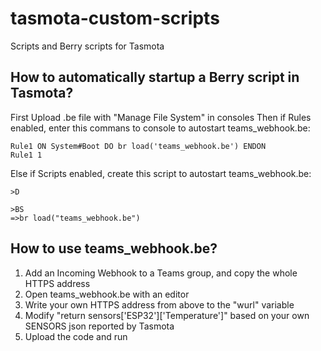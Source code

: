 # tasmota-custom-scripts
Scripts and Berry scripts for Tasmota

## How to automatically startup a Berry script in Tasmota?
First Upload .be file with "Manage File System" in consoles
Then if Rules enabled, enter this commans to console to autostart teams_webhook.be:
```
Rule1 ON System#Boot DO br load('teams_webhook.be') ENDON
Rule1 1
```

Else if Scripts enabled, create this script to autostart teams_webhook.be:
```
>D

>BS
=>br load("teams_webhook.be")
```
## How to use teams_webhook.be?
1. Add an Incoming Webhook to a Teams group, and copy the whole HTTPS address
2. Open teams_webhook.be with an editor
3. Write your own HTTPS address from above to the "wurl" variable
4. Modify "return sensors['ESP32']['Temperature']" based on your own SENSORS json reported by Tasmota
5. Upload the code and run
